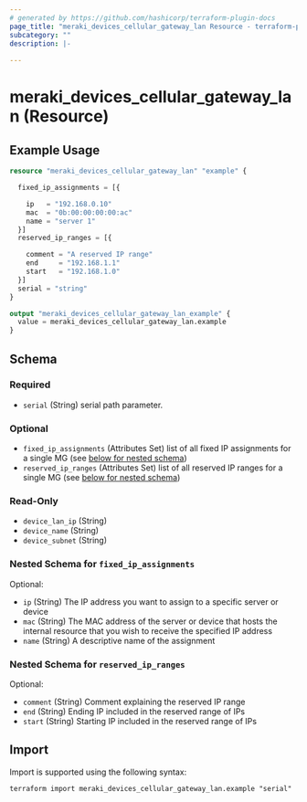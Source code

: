 ```yaml
---
# generated by https://github.com/hashicorp/terraform-plugin-docs
page_title: "meraki_devices_cellular_gateway_lan Resource - terraform-provider-meraki"
subcategory: ""
description: |-
  
---
```


# meraki_devices_cellular_gateway_lan (Resource)



## Example Usage

```terraform
resource "meraki_devices_cellular_gateway_lan" "example" {

  fixed_ip_assignments = [{

    ip   = "192.168.0.10"
    mac  = "0b:00:00:00:00:ac"
    name = "server 1"
  }]
  reserved_ip_ranges = [{

    comment = "A reserved IP range"
    end     = "192.168.1.1"
    start   = "192.168.1.0"
  }]
  serial = "string"
}

output "meraki_devices_cellular_gateway_lan_example" {
  value = meraki_devices_cellular_gateway_lan.example
}
```

<!-- schema generated by tfplugindocs -->
## Schema

### Required

- `serial` (String) serial path parameter.

### Optional

- `fixed_ip_assignments` (Attributes Set) list of all fixed IP assignments for a single MG (see [below for nested schema](#nestedatt--fixed_ip_assignments))
- `reserved_ip_ranges` (Attributes Set) list of all reserved IP ranges for a single MG (see [below for nested schema](#nestedatt--reserved_ip_ranges))

### Read-Only

- `device_lan_ip` (String)
- `device_name` (String)
- `device_subnet` (String)

<a id="nestedatt--fixed_ip_assignments"></a>
### Nested Schema for `fixed_ip_assignments`

Optional:

- `ip` (String) The IP address you want to assign to a specific server or device
- `mac` (String) The MAC address of the server or device that hosts the internal resource that you wish to receive the specified IP address
- `name` (String) A descriptive name of the assignment


<a id="nestedatt--reserved_ip_ranges"></a>
### Nested Schema for `reserved_ip_ranges`

Optional:

- `comment` (String) Comment explaining the reserved IP range
- `end` (String) Ending IP included in the reserved range of IPs
- `start` (String) Starting IP included in the reserved range of IPs

## Import

Import is supported using the following syntax:

```shell
terraform import meraki_devices_cellular_gateway_lan.example "serial"
```
